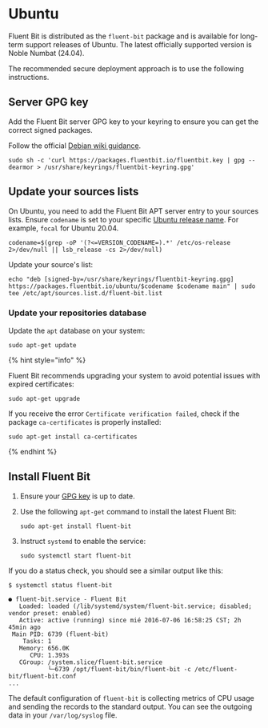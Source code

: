 # Ubuntu

Fluent Bit is distributed as the `fluent-bit` package and is available for long-term support releases of Ubuntu. The latest officially supported version is Noble Numbat (24.04).

The recommended secure deployment approach is to use the following instructions.

## Server GPG key

Add the Fluent Bit server GPG key to your keyring to ensure you can get the correct signed packages.

Follow the official [Debian wiki guidance](https://wiki.debian.org/DebianRepository/UseThirdParty#OpenPGP_Key_distribution).

```shell
sudo sh -c 'curl https://packages.fluentbit.io/fluentbit.key | gpg --dearmor > /usr/share/keyrings/fluentbit-keyring.gpg'
```

## Update your sources lists

On Ubuntu, you need to add the Fluent Bit APT server entry to your sources lists.
Ensure `codename` is set to your specific [Ubuntu release name](https://wiki.ubuntu.com/Releases). For example, `focal` for Ubuntu 20.04.

```shell
codename=$(grep -oP '(?<=VERSION_CODENAME=).*' /etc/os-release 2>/dev/null || lsb_release -cs 2>/dev/null)
```

Update your source's list:

```shell
echo "deb [signed-by=/usr/share/keyrings/fluentbit-keyring.gpg] https://packages.fluentbit.io/ubuntu/$codename $codename main" | sudo tee /etc/apt/sources.list.d/fluent-bit.list
```

### Update your repositories database

Update the `apt` database on your system:

```shell
sudo apt-get update
```

{% hint style="info" %}

Fluent Bit recommends upgrading your system to avoid potential issues with expired certificates:

`sudo apt-get upgrade`

If you receive the error `Certificate verification failed`, check if the package `ca-certificates` is properly installed:

`sudo apt-get install ca-certificates`

{% endhint %}

## Install Fluent Bit

1. Ensure your [GPG key](../linux.md#gpg-key-updates) is up to date.

1. Use the following `apt-get` command to install the latest Fluent Bit:

   ```shell
   sudo apt-get install fluent-bit
   ```

1. Instruct `systemd` to enable the service:

   ```shell
   sudo systemctl start fluent-bit
   ```

If you do a status check, you should see a similar output like this:

```shell
$ systemctl status fluent-bit

● fluent-bit.service - Fluent Bit
   Loaded: loaded (/lib/systemd/system/fluent-bit.service; disabled; vendor preset: enabled)
   Active: active (running) since mié 2016-07-06 16:58:25 CST; 2h 45min ago
 Main PID: 6739 (fluent-bit)
    Tasks: 1
   Memory: 656.0K
      CPU: 1.393s
   CGroup: /system.slice/fluent-bit.service
           └─6739 /opt/fluent-bit/bin/fluent-bit -c /etc/fluent-bit/fluent-bit.conf
...
```

The default configuration of `fluent-bit` is collecting metrics of CPU usage and
sending the records to the standard output. You can see the outgoing data in your
`/var/log/syslog` file.
